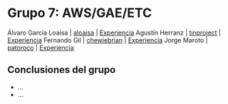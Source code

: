 # Grupo 7: AWS/GAE/ETC 

Álvaro García Loaisa | [aloaisa](https://twitter.com/aloaisa) | [Experiencia](http://ftt.programania.net/experiencias/4.html) 
Agustín Herranz | [tinproject](https://twitter.com/tinproject) | [Experiencia](http://ftt.programania.net/experiencias/5.html) 
Fernando Gil | [chewiebrian](https://twitter.com/chewiebrian) | [Experiencia](http://ftt.programania.net/experiencias/12.html) 
Jorge Maroto | [patoroco](https://twitter.com/patoroco) | [Experiencia](http://ftt.programania.net/experiencias/31.html) 
 

## Conclusiones del grupo
- ...
- ...
